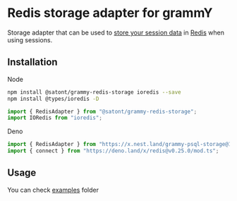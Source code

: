 # Redis storage adapter for grammY

Storage adapter that can be used to
[store your session data](https://grammy.dev/plugins/session.html) in
[Redis](https://redis.io/) when using sessions.

## Installation

Node

```bash
npm install @satont/grammy-redis-storage ioredis --save
npm install @types/ioredis -D
```

```ts
import { RedisAdapter } from "@satont/grammy-redis-storage";
import IORedis from "ioredis";
```

Deno

```ts
import { RedisAdapter } from "https://x.nest.land/grammy-psql-storage@1.1.0/src/mod.ts";
import { connect } from "https://deno.land/x/redis@v0.25.0/mod.ts";
```

## Usage

You can check
[examples](https://github.com/Satont/grammy-storages/tree/main/packages/redis/examples)
folder
